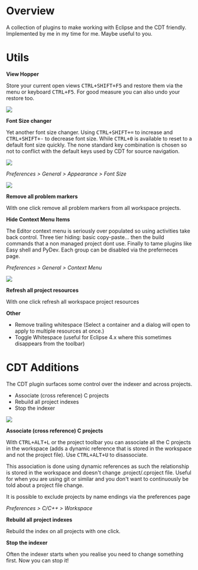 Overview
===============

A collection of plugins to make working with Eclipse and the CDT friendly. Implemented by me in my time for me. Maybe useful to you.


Utils
==

**View Hopper**

Store your current open views <kbd>CTRL+SHIFT+F5</kbd> and restore them via the menu or keyboard <kbd>CTRL+F5</kbd>. For good measure you can also undo your restore too.

![](https://raw.github.com/ovinn/eclipse-plugins/master/com.vinn.feature.utils/images/view_hopper.png)


**Font Size changer**

Yet another font size changer. Using <kbd>CTRL+SHIFT+=</kbd> to increase and <kbd>CTRL+SHIFT+-</kbd> to decrease font size. While <kbd>CTRL+0</kbd> is available to reset to a default font size quickly. The none standard key combination is chosen so not to conflict with the default keys used by CDT for source navigation.

![](https://raw.github.com/ovinn/eclipse-plugins/master/com.vinn.feature.utils/images/tools.png)

*Preferences > General > Appearance > Font Size*

![](https://raw.github.com/ovinn/eclipse-plugins/master/com.vinn.feature.utils/images/font_size.png)



**Remove all problem markers**

With one click remove all problem markers from all workspace projects.

**Hide Context Menu Items**

The Editor context menu is seriously over populated so using activities take back control. Three tier hiding: basic copy-paste... then the build commands that a non managed project dont use. Finally to tame plugins like Easy shell and PyDev. Each group can be disabled via the preferneces page.

*Preferences > General > Context Menu*

![](https://raw.github.com/ovinn/eclipse-plugins/master/com.vinn.feature.utils/images/context_menu.png)


**Refresh all project resources**

With one click refresh all workspace project resources


**Other**

* Remove trailing whitespace (Select a container and a dialog will open to apply to multiple resources at once.)
* Toggle Whitespace (useful for Eclipse 4.x where this sometimes disappears from the toolbar)


CDT Additions
==

The CDT plugin surfaces some control over the indexer and across projects. 

* Associate (cross reference) C projects
* Rebuild all project indexes
* Stop the indexer


![](https://raw.github.com/ovinn/eclipse-plugins/master/com.vinn.feature.cdt/images/proj_workspace_menu.png)


**Associate (cross reference) C projects**

With <kbd>CTRL+ALT+L</kbd> or the project toolbar you can associate all the C projects in the workspace (adds a dynamic reference that is stored in the workspace and not the project file). Use <kbd>CTRL+ALT+U</kbd> to disassociate.

This association is done using dynamic references as such the relationship is stored in the workspace and doesn't change .project/.cproject file. Useful for when you are using git or similar and you don't want to continuously be told about a project file change.

It is possible to exclude projects by name endings via the preferences page

*Preferences > C/C++ > Workspace*


**Rebuild all project indexes**

Rebuild the index on all projects with one click.

**Stop the indexer**

Often the indexer starts when you realise you need to change something first. Now you can stop it!


